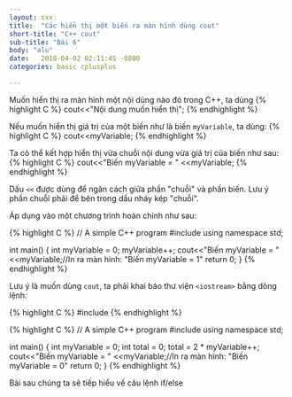 ```yaml
---
layout: xxx
title:  "Các hiển thị một biến ra màn hình dùng cout"
short-title: "C++ cout"
sub-title: "Bài 6"
body: "alu"
date:   2018-04-02 02:11:45 -0800
categories: basic cplusplus

---
```

<!--{% include mycomponent.html %}-->

Muốn hiển thị ra màn hình một nội dùng nào đó trong C++, ta dùng 
{% highlight C %}
cout<<"Nội dung muốn hiển thị";
{% endhighlight %}

Nếu muốn hiển thị giá trị của một biến như là biến `myVariable`, ta dùng:
{% highlight C %}
cout<<myVariable;
{% endhighlight %}

Ta có thể kết hợp hiển thị vừa chuỗi nội dung vừa giá trị của biến như sau:
{% highlight C %}
cout<<"Biến myVariable = " <<myVariable;
{% endhighlight %}

Dấu `<<` được dùng để ngăn cách giữa phần "chuỗi" và phần biến. Lưu ý phần chuỗi phải để bên trong dấu nháy kép "chuỗi".

Áp dụng vào một chương trình hoàn chỉnh như sau:

{% highlight C %}
// A simple C++ program
#include <iostream>
using namespace std;

int main() 
{
  int myVariable = 0;
  myVariable++;
  cout<<"Biến myVariable = " <<myVariable;//In ra màn hình: "Biến myVariable = 1"
  return 0;
}
{% endhighlight %}


Lưu ý là muốn dùng `cout`, ta phải khai báo thư viện `<iostream>` bằng dòng lệnh:

{% highlight C %}
#include <iostream>
{% endhighlight %}


{% highlight C %}
// A simple C++ program
#include <iostream>
using namespace std;

int main() 
{
  int myVariable = 0;
  int total = 0;
  total = 2 * myVariable++;
  cout<<"Biến myVariable = " <<myVariable;//In ra màn hình: "Biến myVariable = 0"
  return 0;
}
{% endhighlight %}


Bài sau chúng ta sẽ tiếp hiểu về câu lệnh if/else


